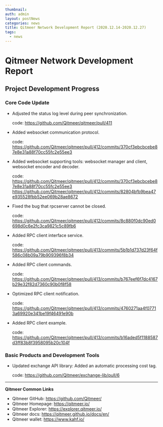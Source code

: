 ```yaml
---
thumbnail: 
auth: admin
layout: postNews
categories: news
title: Qitmeer Network Development Report (2020.12.14-2020.12.27)
tags:
  - news
---
```


# Qitmeer Network Development Report


## Project Development Progress

### Core Code Update

- Adjusted the status log level during peer synchronization.

  code:
https://github.com/Qitmeer/qitmeer/pull/411

- Added websocket communication protocol.

  code:
https://github.com/Qitmeer/qitmeer/pull/412/commits/370cf3ebcbcebe87e8e31a88f70cc55fc2e55ee3

- Added websocket supporting tools: websocket manager and client, websocket encoder and decoder.

  code:
https://github.com/Qitmeer/qitmeer/pull/412/commits/370cf3ebcbcebe87e8e31a88f70cc55fc2e55ee3 
https://github.com/Qitmeer/qitmeer/pull/412/commits/82804bfb9bea47e935528fbb52ee069b28ae8672

- Fixed the bug that rpcserver cannot be closed.

  code:
https://github.com/Qitmeer/qitmeer/pull/412/commits/8c880f0dc90ed0698d0c6e2fc3ca9821c5c89fb6

- Added RPC client interface service.

  code:
https://github.com/Qitmeer/qitmeer/pull/413/commits/5b1b1d737d23f64f586c08b09a79b909396f8b34

- Added RPC client commands.

  code:
https://github.com/Qitmeer/qitmeer/pull/413/commits/b767eef6f7dc4167b29e32f82d7360c90b0f8f58

- Optimized RPC client notification.

  code:
https://github.com/Qitmeer/qitmeer/pull/413/commits/4760271aa4f07713a69920e341be19f46491e90b

- Added RPC client example.

  code:
https://github.com/Qitmeer/qitmeer/pull/413/commits/b16aded5f1188587d3ff83b8f3958095b20c104f


### Basic Products and Development Tools

- Updated exchange API library: Added an automatic processing cost tag. 

  code:
https://github.com/Qitmeer/exchange-lib/pull/6

--------------------------

**Qitmeer Common Links**

* Qitmeer GitHub: https://github.com/Qitmeer/
* Qitmeer Homepage: https://qitmeer.io/
* Qitmeer Explorer: https://explorer.qitmeer.io/
* Qitmeer docs: https://qitmeer.github.io/docs/en/
* Qitmeer wallet: https://www.kahf.io/